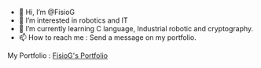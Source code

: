 - 👋 Hi, I’m @FisioG
- 👀 I’m interested in robotics and IT
- 🌱 I’m currently learning C language, Industrial robotic and cryptography.
- 📫 How to reach me : Send a message on my portfolio.


My Portfolio : [FisioG's Portfolio](https://loicleveque.go.yj.fr)
<!---
FisioG/FisioG is a ✨ special ✨ repository because its `README.md` (this file) appears on your GitHub profile.
You can click the Preview link to take a look at your changes.
--->
